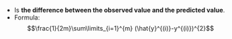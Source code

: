 - Is **the difference between the observed value and the predicted value**.
- Formula: $$\frac{1}{2m}\sum\limits_{i=1}^{m} (\hat{y}^{(i)}-y^{(i)})^{2}$$